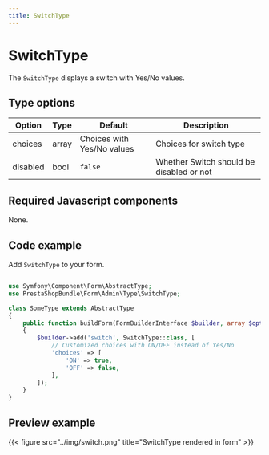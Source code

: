 ```yaml
---
title: SwitchType
---
```


# SwitchType

The `SwitchType` displays a switch with Yes/No values.

## Type options

| Option | Type   | Default | Description                      |
| ------ | ------ | ------- | -------------------------------- |
| choices   | array | Choices with Yes/No values  | Choices for switch type |
| disabled   | bool | `false`  | Whether Switch should be disabled or not |

## Required Javascript components
    
None.

## Code example

Add `SwitchType` to your form.

```php

use Symfony\Component\Form\AbstractType;
use PrestaShopBundle\Form\Admin\Type\SwitchType;

class SomeType extends AbstractType
{
    public function buildForm(FormBuilderInterface $builder, array $options)
    {
        $builder->add('switch', SwitchType::class, [
            // Customized choices with ON/OFF instead of Yes/No
            'choices' => [
                'ON' => true,
                'OFF' => false,
            ],
        ]);
    }
}
```

## Preview example

{{< figure src="../img/switch.png" title="SwitchType rendered in form" >}}